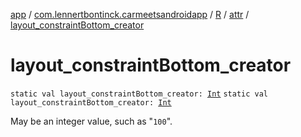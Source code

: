 [app](../../../index.md) / [com.lennertbontinck.carmeetsandroidapp](../../index.md) / [R](../index.md) / [attr](index.md) / [layout_constraintBottom_creator](./layout_constraint-bottom_creator.md)

# layout_constraintBottom_creator

`static val layout_constraintBottom_creator: `[`Int`](https://kotlinlang.org/api/latest/jvm/stdlib/kotlin/-int/index.html)
`static val layout_constraintBottom_creator: `[`Int`](https://kotlinlang.org/api/latest/jvm/stdlib/kotlin/-int/index.html)

May be an integer value, such as "`100`".


